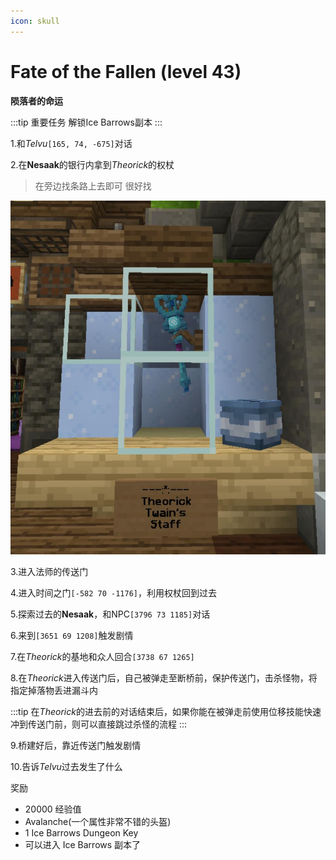 ```yaml
---
icon: skull
---
```


# Fate of the Fallen (level 43)
**陨落者的命运**

:::tip 重要任务
解锁Ice Barrows副本
:::

1.和*Telvu*`[165, 74, -675]`对话

2.在**Nesaak**的银行内拿到*Theorick*的权杖
>在旁边找条路上去即可 很好找

![](../../.vuepress/public/assets/img/lvl43-1.jpg)

3.进入法师的传送门

4.进入时间之门`[-582 70 -1176]`，利用权杖回到过去

5.探索过去的**Nesaak**，和NPC`[3796 73 1185]`对话

6.来到`[3651 69 1208]`触发剧情

7.在*Theorick*的基地和众人回合`[3738 67 1265]`

8.在*Theorick*进入传送门后，自己被弹走至断桥前，保护传送门，击杀怪物，将指定掉落物丢进漏斗内

:::tip
在*Theorick*的进去前的对话结束后，如果你能在被弹走前使用位移技能快速冲到传送门前，则可以直接跳过杀怪的流程
:::

9.桥建好后，靠近传送门触发剧情

10.告诉*Telvu*过去发生了什么

奖励

+ 20000 经验值
+ Avalanche(一个属性非常不错的头盔)
+ 1 Ice Barrows Dungeon Key
+ 可以进入 Ice Barrows 副本了